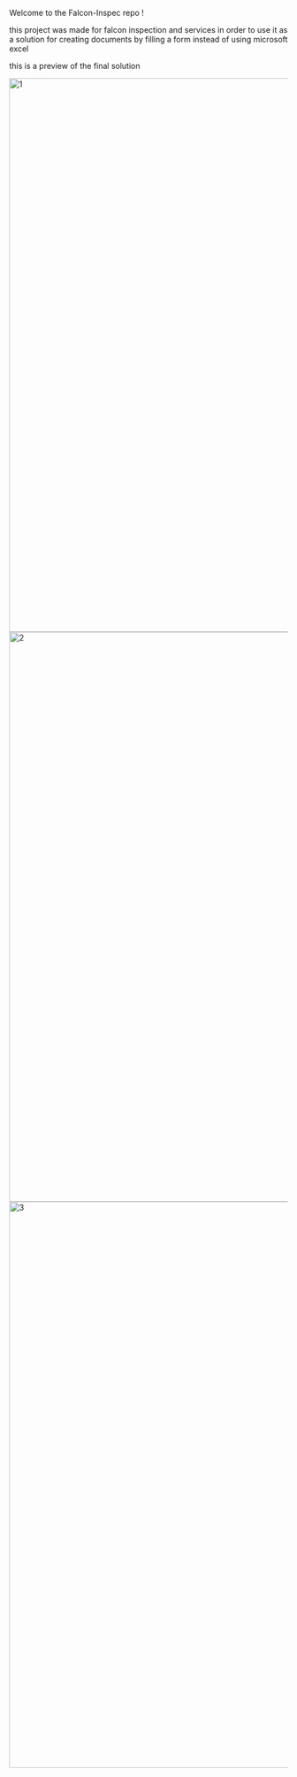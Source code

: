 Welcome to the Falcon-Inspec repo ! 

this project was made for falcon inspection and services in order to use it as a solution for creating documents by filling a form instead of using microsoft excel

this is a preview of the final solution

<img width="1001" alt="1" src="https://user-images.githubusercontent.com/53818734/209013081-78f06a66-4fc3-4bfd-b94c-a53caa442ce4.png">
<img width="1030" alt="2" src="https://user-images.githubusercontent.com/53818734/209013155-9de08c06-b07f-4299-ab4e-73781170097b.png">
<img width="1024" alt="3" src="https://user-images.githubusercontent.com/53818734/209013235-9cb16283-d873-4182-a6c8-498114dc9d1e.png">
